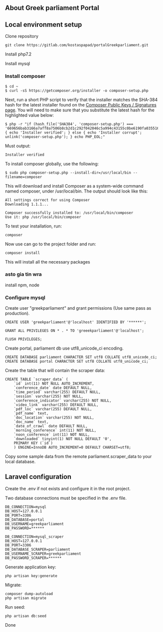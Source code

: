 ## About Greek parliament Portal

## Local environment setup
Clone repository

    git clone https://gitlab.com/kostaspapad/portalGreekparliament.git

Install php7.2

Install mysql

### Install composer

    $ cd ~
    $ curl -sS https://getcomposer.org/installer -o composer-setup.php

Next, run a short PHP script to verify that the installer matches the SHA-384 hash for the latest installer found on the [Composer Public Keys / Signatures page](https://composer.github.io/pubkeys.html). You will need to make sure that you substitute the latest hash for the highlighted value below:

    $ php -r "if (hash_file('SHA384', 'composer-setup.php') === '669656bab3166a7aff8a7506b8cb2d1c292f042046c5a994c43155c0be6190fa0355160742ab2e1c88d40d5be660b410') { echo 'Installer verified'; } else { echo 'Installer corrupt'; unlink('composer-setup.php'); } echo PHP_EOL;"

Must output:

    Installer verified

To install composer globally, use the following:

    $ sudo php composer-setup.php --install-dir=/usr/local/bin --filename=composer

This will download and install Composer as a system-wide command named composer, under /usr/local/bin. The output should look like this:

    All settings correct for using Composer
    Downloading 1.1.1...

    Composer successfully installed to: /usr/local/bin/composer
    Use it: php /usr/local/bin/composer

To test your installation, run:

    composer

Now use can go to the project folder and run:

    composer install

This will install all the necessary packages

### asto gia tin wra
install npm, node

### Configure mysql
Create user "greekparliament" and grant permissions (Use same pass as production).

    CREATE USER 'greekparliament'@'localhost' IDENTIFIED BY '******';

    GRANT ALL PRIVILEGES ON * . * TO 'greeekparliament'@'localhost';

    FLUSH PRIVILEGES;

Create portal, parliament db use utf8_unicode_ci encoding.

    CREATE DATABASE parliament CHARACTER SET utf8 COLLATE utf8_unicode_ci;
    CREATE DATABASE portal CHARACTER SET utf8 COLLATE utf8_unicode_ci;

Create the table that will contain the scraper data:

    CREATE TABLE `scraper_data` (
        `id` int(11) NOT NULL AUTO_INCREMENT,
        `conference_date` date DEFAULT NULL,
        `time_period` varchar(255) DEFAULT NULL,
        `session` varchar(255) NOT NULL,
        `conference_indicator` varchar(255) NOT NULL,
        `video_link` varchar(255) DEFAULT NULL,
        `pdf_loc` varchar(255) DEFAULT NULL,
        `pdf_name` text,
        `doc_location` varchar(255) NOT NULL,
        `doc_name` text,
        `date_of_crawl` date DEFAULT NULL,
        `morning_conference` int(11) NOT NULL,
        `noon_conference` int(11) NOT NULL,
        `downloaded` tinyint(1) NOT NULL DEFAULT '0',
        PRIMARY KEY (`id`)
        ) ENGINE=InnoDB AUTO_INCREMENT=0 DEFAULT CHARSET=utf8;

Copy some sample data from the remote parliament.scraper_data to your local database.

## Laravel configuration
Create the .env if not exists and configure it in the root project.

Two database connections must be specified in the .env file.

    DB_CONNECTION=mysql
    DB_HOST=127.0.0.1
    DB_PORT=3306
    DB_DATABASE=portal
    DB_USERNAME=greekparliament
    DB_PASSWORD=******

    DB_CONNECTION=mysql_scraper
    DB_HOST=127.0.0.1
    DB_PORT=3306
    DB_DATABASE_SCRAPER=parliament
    DB_USERNAME_SCRAPER=greekparliament
    DB_PASSWORD_SCRAPER=******

Generate application key:

    php artisan key:generate 

Migrate:

    composer dump-autoload
    php artisan migrate

Run seed:

    php artisan db:seed

Done